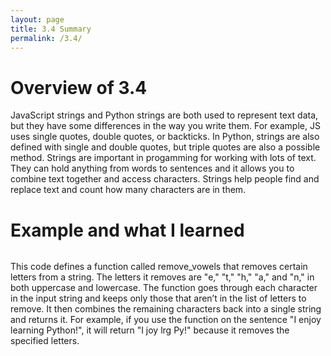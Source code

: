 ```yaml
---
layout: page
title: 3.4 Summary
permalink: /3.4/
---
```


<h1>Overview of 3.4</h1>


JavaScript strings and Python strings are both used to represent text data, but they have some differences in the way you write them. For example, JS uses single quotes, double quotes, or backticks. In Python, strings are also defined with single and double quotes, but triple quotes are also a possible method. Strings are important in progamming for working with lots of text. They can hold anything from words to sentences and it allows you to combine text together and access characters. Strings help people find and replace text and count how many characters are in them. 

<h1>Example and what I learned</h1>

<img src= "{{site.baseurl}}/images/notebooks/image copy 16.png" alt = "">

This code defines a function called remove_vowels that removes certain letters from a string. The letters it removes are "e," "t," "h," "a," and "n," in both uppercase and lowercase. The function goes through each character in the input string and keeps only those that aren’t in the list of letters to remove. It then combines the remaining characters back into a single string and returns it. For example, if you use the function on the sentence "I enjoy learning Python!", it will return "I joy lrg Py!" because it removes the specified letters.


